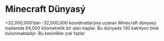 # Minecraft Dünyasý

+32,000,000’dan -32,000,000 koordinatlarýna uzanan Minecraft dünyasý toplamda
64,000 kilometrelik bir alan kaplar. Bu dünyada 130 katrilyon blok
bulunmaktadýr. Bu kesinlikle çok fazla!
